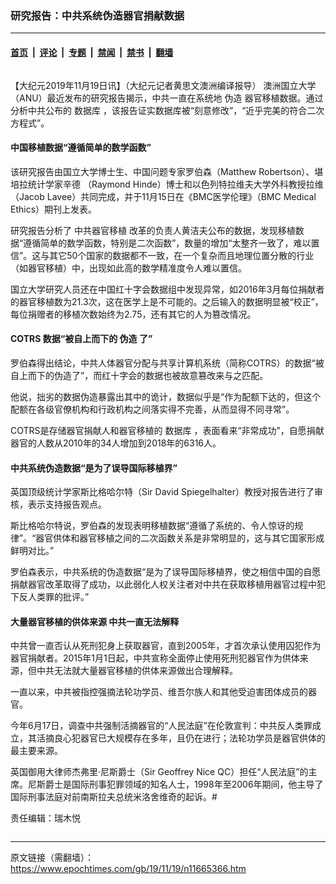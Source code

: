 ### 研究报告：中共系统伪造器官捐献数据

---

#### [首页](../../../..?n11665366) &nbsp;|&nbsp; [评论](../../../../../epoch-comment?n11665366) &nbsp;|&nbsp; [专题](../../../../../epoch-special?n11665366) &nbsp;|&nbsp; [禁闻](../../../../../epoch-news?n11665366) &nbsp;|&nbsp; [禁书](../../../../../books?n11665366) &nbsp;|&nbsp; [翻墙](https://github.com/gfw-breaker/nogfw/blob/master/README.md?n11665366)


<div class="column" id="artbody" itemprop="articleBody">
 <!-- article content begin -->
 <p>
  【大纪元2019年11月19日讯】（大纪元记者黄思文澳洲编译报导）
  <ok href="https://www.epochtimes.com/gb/tag/%E6%BE%B3%E6%B4%B2%E5%9B%BD%E7%AB%8B%E5%A4%A7%E5%AD%A6.html">
   澳洲国立大学
  </ok>
  （ANU）最近发布的研究报告揭示，中共一直在系统地
  <ok href="https://www.epochtimes.com/gb/tag/%E4%BC%AA%E9%80%A0.html">
   伪造
  </ok>
  器官移植数据。通过分析中共公布的
  <ok href="https://www.epochtimes.com/gb/tag/%E6%95%B0%E6%8D%AE%E5%BA%93.html">
   数据库
  </ok>
  ，该报告证实数据库被“刻意修改”，“近乎完美的符合二次方程式”。
 </p>
 <h4>
  中国移植数据“遵循简单的数学函数”
 </h4>
 <p>
  该研究报告由国立大学博士生、中国问题专家罗伯森（Matthew Robertson）、堪培拉统计学家辛德 （Raymond Hinde）博士和以色列特拉维夫大学外科教授拉维（Jacob Lavee）共同完成，并于11月15日在《BMC医学伦理》（BMC Medical Ethics）期刊上发表。
 </p>
 <p>
  研究报告分析了
  <ok href="https://www.epochtimes.com/gb/tag/%E4%B8%AD%E5%85%B1%E5%99%A8%E5%AE%98%E7%A7%BB%E6%A4%8D.html">
   中共器官移植
  </ok>
  改革的负责人黄洁夫公布的数据，发现移植数据“遵循简单的数学函数，特别是二次函数”，数量的增加“太整齐一致了，难以置信”。这与其它50个国家的数据都不一致，在一个复杂而且地理位置分散的行业（如器官移植）中，出现如此高的数学精准度令人难以置信。
 </p>
 <p>
  国立大学研究人员还在中国红十字会数据组中发现异常，如2016年3月每位捐献者的器官移植数为21.3次，这在医学上是不可能的。之后输入的数据明显被“校正”，每位捐赠者的移植次数始终为2.75，还有其它的人为篡改情况。
 </p>
 <h4>
  COTRS 数据“被自上而下的
  <ok href="https://www.epochtimes.com/gb/tag/%E4%BC%AA%E9%80%A0.html">
   伪造
  </ok>
  了”
 </h4>
 <p>
  罗伯森得出结论，中共人体器官分配与共享计算机系统（简称COTRS）的数据“被自上而下的伪造了”，而红十字会的数据也被故意篡改来与之匹配。
 </p>
 <p>
  他说，拙劣的数据伪造暴露出其中的诡计，数据似乎是“作为配额下达的，但这个配额在各级官僚机构和行政机构之间落实得不完善，从而显得不同寻常”。
 </p>
 <p>
  COTRS是存储器官捐献人和器官移植的
  <ok href="https://www.epochtimes.com/gb/tag/%E6%95%B0%E6%8D%AE%E5%BA%93.html">
   数据库
  </ok>
  ，表面看来“非常成功”，自愿捐献器官的人数从2010年的34人增加到2018年的6316人。
 </p>
 <h4>
  中共系统伪造数据“是为了误导国际移植界”
 </h4>
 <p>
  英国顶级统计学家斯比格哈尔特（Sir David Spiegelhalter）教授对报告进行了审核，表示支持报告观点。
 </p>
 <p>
  斯比格哈尔特说，罗伯森的发现表明移植数据“遵循了系统的、令人惊讶的规律”。“器官供体和器官移植之间的二次函数关系是非常明显的，这与其它国家形成鲜明对比。”
 </p>
 <p>
  罗伯森表示，中共系统的伪造数据“是为了误导国际移植界，使之相信中国的自愿捐献器官改革取得了成功，以此弱化人权关注者对中共在获取移植用器官过程中犯下反人类罪的批评。”
 </p>
 <h4>
  大量器官移植的供体来源 中共一直无法解释
 </h4>
 <p>
  中共曾一直否认从死刑犯身上获取器官，直到2005年，才首次承认使用囚犯作为器官捐献者。2015年1月1日起，中共宣称全面停止使用死刑犯器官作为供体来源，但中共无法就大量器官移植的供体来源做出合理解释。
 </p>
 <p>
  一直以来，中共被指控强摘法轮功学员、维吾尔族人和其他受迫害团体成员的器官。
 </p>
 <p>
  今年6月17日，调查中共强制活摘器官的“人民法庭”在伦敦宣判：中共反人类罪成立，其活摘良心犯器官已大规模存在多年，且仍在进行；法轮功学员是器官供体的最主要来源。
 </p>
 <p>
  英国御用大律师杰弗里‧尼斯爵士（Sir Geoffrey Nice QC）担任“人民法庭”的主席。尼斯爵士是国际刑事犯罪领域的知名人士，1998年至2006年期间，他主导了国际刑事法庭对前南斯拉夫总统米洛舍维奇的起诉。#
 </p>
 <p>
  责任编辑：瑞木悦
 </p>
 <!-- article content end -->
</div>


---

原文链接（需翻墙）：https://www.epochtimes.com/gb/19/11/19/n11665366.htm
